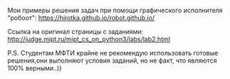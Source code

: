 Мои примеры решения задач при помощи графического исполнителя "робоот": https://hirotka.github.io/robot.github.io/


Ссылка на оригинал страницы с заданиями: http://judge.mipt.ru/mipt_cs_on_python3/labs/lab2.html

P.S. Студентам МФТИ крайне не рекомендую использовать готовые решения,они выполняют условия заданий, но не факт, что являются 100% верными..))
